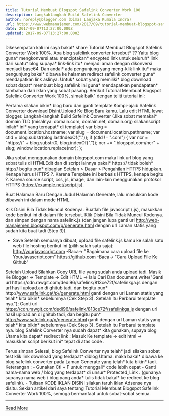 ```yaml
---
title: Tutorial Membuat Blogspot Safelink Converter Work 100
description: Langkahlangkah Build Safelink Converter
author: noreply@blogger.com (Dimas Lanjaka Kumala Indra)
url: https://www.webmanajemen.com/2017/09/tutorial-membuat-blogspot-safelink.html
date: 2017-09-07T13:27:00.000Z
updated: 2017-09-07T13:27:00.000Z
---
```


Dikesempatan kali ini saya bakal* share Tutorial Membuat Blogspot Safelink Converter Work 100%. Apa blog safelink converter tersebut* ?? Yaitu blog guna* mengkonversi atau menciptakan* encypted link untuk seluruh* link dari suatu* blog supaya* link-link itu* menjadi aman dengan dikonversi menjadi base64. Dan andai* ada pengunjung yang meng-klik link itu* maka pengunjung bakal* dibawa ke halaman redirect safelink converter guna* mendapatkan link aslinya. Untuk* sobat yang memiliki* blog download sobat dapat* membuat blog safelink ini guna* mendapatkan pendapatan* tambahan dari iklan yang sobat pasang. Berikut Tutorial Membuat Blogspot Safelink Converter Work 100%, simak baik" dengan teliti tutorial ini:

Pertama silakan bikin* blog baru dan ganti template Kompi-ajaib Safelink Converter download Disini.Upload Ke Blog Baru kamu. Lalu edit HTML lewat blogger.
Langkah-langkah Build Safelink Converter
 (Jika sobat memakai* domain TLD (misalnya: domain.com, domain.net, domain.org) silakanscript inilah* ini* yang terdapat* di template)
var blog = document.location.hostname;
var slug = document.location.pathname;
var ctld = blog.substr(blog.lastIndexOf("."));
if (ctld != ".com") {
var ncr = "https://" + blog.substr(0, blog.indexOf("."));
ncr += ".blogspot.com/ncr" + slug;
window.location.replace(ncr); };

Jika sobat menggunakan domain blogspot.com maka link url blog yang sobat tulis di HTMLEdit dan di script lainnya pakai* https:// tidak boleh* http:// begitu pun* dibagian Setelan > Dasar > Pengahilan HTTPS hidupkan.
Kenapa harus HTTPS ?.
Karena Template ini berbasis HTTPS, kenapa begitu ?. Karena source script, css, js, image, dan lain-lain menggunakan protokol HTTPS (https://example.net/script.js). 

Buat Halaman Baru Dengan Judul Halaman Generate, lalu masukkan kode dibawah ini dalam mode HTML.

Klik Disini Bila Tidak Muncul Kodenya.
Buatlah file javascript (.js), masukkan kode berikut ini di dalam file tersebut. 
Klik Disini Bila Tidak Muncul Kodenya.
dan simpan dengan nama safelink.js (dan jangan lupa ganti url http://web-manajemen.blogspot.com/p/generate.html dengan url Laman statis yang sudah kita buat tadi (Step 3)).
 - Save 
Setelah semuanya dibuat, upload file safelink.js kamu ke salah satu web file hosting berikut ini (pilih salah satu saja): 
http://yourjavascript.com -Baca-> "Bagaimana cara upload file ke YourJavascript.com"
https://github.com -Baca-> "Cara Upload File Ke Github"

Setelah Upload Silahkan Copy URL file yang sudah anda upload tadi. 
 Masik Ke Blogger -> Template -> Edit HTML -> lalu Cari Dan document.write("Ganti url https:\/\/cdn.rawgit.com\/dedi96\/safelink\/813ce72f\/safelinkga.js dengan url hasil upload.an di ghitub tadi, dan begitu pun* http:\/\/www.safelink.ga\/p\/generate.html ganti dengan url Laman statis yang telah* kita bikin* sebelumnya (Cek Step 3). Setelah itu Perbarui template nya."); Ganti url https://cdn.rawgit.com/dedi96/safelink/813ce72f/safelinkga.js dengan url hasil upload.an di ghitub tadi, dan begitu pun* http://www.safelink.ga/p/generate.html ganti dengan url Laman statis yang telah* kita bikin* sebelumnya (Cek Step 3). Setelah itu Perbarui template nya.
blog Safelink Corverter nya sudah dapat* kita gunakan, supaya blog Utama kita dapat* redirect link :
Masuk Ke template -> edit html -> masukkan script berikut ini* tepat di atas code </body>. 
<script src='URL_safelinkga.js_YANG_SUDAH_KAMU_UPLOAD_TADI' type='text/javascript'/>
<script type='text/javascript'>
//Daftar domain yang tidak di redirect ke safelink kamu
protected_links = &quot;domain.com, domainblogkamu.com,domainkamu.blogspot.com,blogger.com,linkedin.com,facebook.com,twitter.com,google.com,feedburner.com&quot;;
auto_safelink(); //mengeksekusi safelink
</script>
Terus simpan
Selesai, blog Safelink Converter nya telah* jadi silakan sobat test klik link download yang terdapat* diblog Utama. maka bakal* dibawa ke blog safelink converter pada Laman Generate yang telah* kita bikin* tadi. 
Keterangan : - Gunakan Ctl + F untuk menggali* code lebih cepat - Ganti nama-nama web / blog yang terdapat* di unsur* Protected_Link . (gunanya supanya nama web / blog yang anda* tulis tidak bakal* ke redirect ke blog safelink). - Tulisan KODE IKLAN DISINI silakan taruh iklan Adsense nya disitu.
Sekian artikel dari saya tentang Tutorial Membuat Blogspot Safelink Converter Work 100%, semoga bermanfaat untuk sobat-sobat semua.<hr/> <a href="https://www.webmanajemen.com/2017/09/tutorial-membuat-blogspot-safelink.html" rel="follow" class="button" id="read-more">Read More</a>